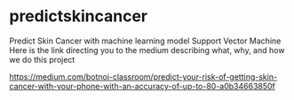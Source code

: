 # predictskincancer
Predict Skin Cancer with machine learning model Support Vector Machine
Here is the link directing you to the medium describing what, why, and how we do this project

https://medium.com/botnoi-classroom/predict-your-risk-of-getting-skin-cancer-with-your-phone-with-an-accuracy-of-up-to-80-a0b34663850f
